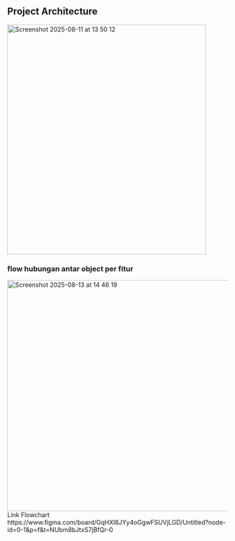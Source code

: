 
## Project Architecture
<img width="454" height="525" alt="Screenshot 2025-08-11 at 13 50 12" src="https://github.com/user-attachments/assets/4cb78e62-1f9f-4063-97f5-5af2f5492a64" />

### flow hubungan antar object per fitur
<img width="982" height="528" alt="Screenshot 2025-08-13 at 14 46 19" src="https://github.com/user-attachments/assets/02a188dc-cdd8-40ac-a0a8-c0139629e07c" />


</br>
Link Flowchart
https://www.figma.com/board/GqHXl8JYy4oGgwFSUVjLGD/Untitled?node-id=0-1&p=f&t=NUbm8bJtxS7jBfQr-0

